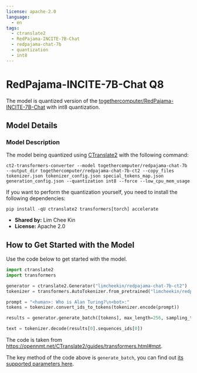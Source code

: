 ```yaml
---
license: apache-2.0
language:
  - en
tags:
  - ctranslate2
  - RedPajama-INCITE-7B-Chat
  - redpajama-chat-7b
  - quantization
  - int8
---
```


# RedPajama-INCITE-7B-Chat Q8

The model is quantized version of the [togethercomputer/RedPajama-INCITE-7B-Chat](https://huggingface.co/togethercomputer/RedPajama-INCITE-7B-Chat) with int8 quantization.

## Model Details

### Model Description

The model being quantized using [CTranslate2](https://opennmt.net/CTranslate2/) with the following command:

```
ct2-transformers-converter --model togethercomputer/redpajama-chat-7b --output_dir togethercomputer/redpajama-chat-7b-ct2 --copy_files tokenizer.json tokenizer_config.json special_tokens_map.json generation_config.json --quantization int8 --force --low_cpu_mem_usage
```

If you want to perform the quantization yourself, you need to install the following dependencies:

```
pip install -qU ctranslate2 transformers[torch] accelerate
```

- **Shared by:** Lim Chee Kin
- **License:** Apache 2.0

## How to Get Started with the Model

Use the code below to get started with the model.

```python
import ctranslate2
import transformers

generator = ctranslate2.Generator("limcheekin/redpajama-chat-7b-ct2")
tokenizer = transformers.AutoTokenizer.from_pretrained("limcheekin/redpajama-chat-7b-ct2")

prompt = "<human>: Who is Alan Turing?\n<bot>:"
tokens = tokenizer.convert_ids_to_tokens(tokenizer.encode(prompt))

results = generator.generate_batch([tokens], max_length=256, sampling_topk=10)

text = tokenizer.decode(results[0].sequences_ids[0])
```

The code is taken from https://opennmt.net/CTranslate2/guides/transformers.html#mpt.

The key method of the code above is `generate_batch`, you can find out [its supported parameters here](https://opennmt.net/CTranslate2/python/ctranslate2.Generator.html#ctranslate2.Generator.generate_batch).
